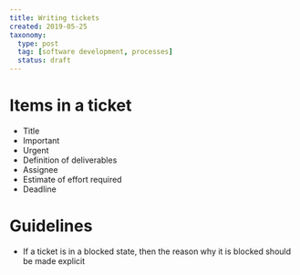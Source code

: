 ```yaml
---
title: Writing tickets
created: 2019-05-25
taxonomy:
  type: post
  tag: [software development, processes]
  status: draft
---
```


# Items in a ticket
* Title
* Important
* Urgent
* Definition of deliverables
* Assignee
* Estimate of effort required
* Deadline

# Guidelines
* If a ticket is in a blocked state, then the reason why it is blocked should be made explicit
